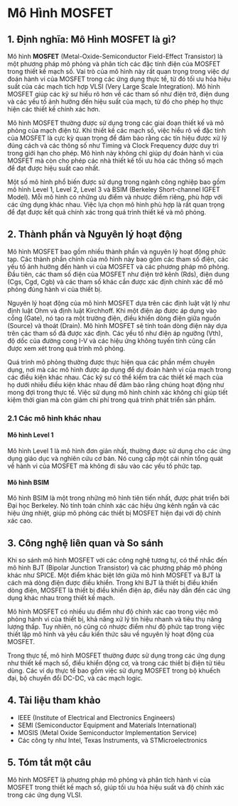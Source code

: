 # Mô Hình MOSFET

## 1. Định nghĩa: Mô Hình **MOSFET** là gì?
Mô hình **MOSFET** (Metal-Oxide-Semiconductor Field-Effect Transistor) là một phương pháp mô phỏng và phân tích các đặc tính điện của MOSFET trong thiết kế mạch số. Vai trò của mô hình này rất quan trọng trong việc dự đoán hành vi của MOSFET trong các ứng dụng thực tế, từ đó tối ưu hóa hiệu suất của các mạch tích hợp VLSI (Very Large Scale Integration). Mô hình MOSFET giúp các kỹ sư hiểu rõ hơn về các tham số như điện trở, điện dung và các yếu tố ảnh hưởng đến hiệu suất của mạch, từ đó cho phép họ thực hiện các thiết kế chính xác hơn.

Mô hình MOSFET thường được sử dụng trong các giai đoạn thiết kế và mô phỏng của mạch điện tử. Khi thiết kế các mạch số, việc hiểu rõ về đặc tính của MOSFET là cực kỳ quan trọng để đảm bảo rằng các tín hiệu được xử lý đúng cách và các thông số như Timing và Clock Frequency được duy trì trong giới hạn cho phép. Mô hình này không chỉ giúp dự đoán hành vi của MOSFET mà còn cho phép các nhà thiết kế tối ưu hóa các thông số mạch để đạt được hiệu suất cao nhất.

Một số mô hình phổ biến được sử dụng trong ngành công nghiệp bao gồm mô hình Level 1, Level 2, Level 3 và BSIM (Berkeley Short-channel IGFET Model). Mỗi mô hình có những ưu điểm và nhược điểm riêng, phù hợp với các ứng dụng khác nhau. Việc lựa chọn mô hình phù hợp là rất quan trọng để đạt được kết quả chính xác trong quá trình thiết kế và mô phỏng.

## 2. Thành phần và Nguyên lý hoạt động
Mô hình MOSFET bao gồm nhiều thành phần và nguyên lý hoạt động phức tạp. Các thành phần chính của mô hình này bao gồm các tham số điện, các yếu tố ảnh hưởng đến hành vi của MOSFET và các phương pháp mô phỏng. Đầu tiên, các tham số điện của MOSFET như điện trở kênh (Rds), điện dung (Cgs, Cgd, Cgb) và các tham số khác cần được xác định chính xác để mô phỏng đúng hành vi của thiết bị.

Nguyên lý hoạt động của mô hình MOSFET dựa trên các định luật vật lý như định luật Ohm và định luật Kirchhoff. Khi một điện áp được áp dụng vào cổng (Gate), nó tạo ra một trường điện, điều khiển dòng điện giữa nguồn (Source) và thoát (Drain). Mô hình MOSFET sẽ tính toán dòng điện này dựa trên các tham số đã được xác định. Các yếu tố như điện áp ngưỡng (Vth), độ dốc của đường cong I-V và các hiệu ứng không tuyến tính cũng cần được xem xét trong quá trình mô phỏng.

Quá trình mô phỏng thường được thực hiện qua các phần mềm chuyên dụng, nơi mà các mô hình được áp dụng để dự đoán hành vi của mạch trong các điều kiện khác nhau. Các kỹ sư có thể kiểm tra các thiết kế mạch của họ dưới nhiều điều kiện khác nhau để đảm bảo rằng chúng hoạt động như mong đợi trong thực tế. Việc sử dụng mô hình chính xác không chỉ giúp tiết kiệm thời gian mà còn giảm chi phí trong quá trình phát triển sản phẩm.

### 2.1 Các mô hình khác nhau
#### Mô hình Level 1
Mô hình Level 1 là mô hình đơn giản nhất, thường được sử dụng cho các ứng dụng giáo dục và nghiên cứu cơ bản. Nó cung cấp một cái nhìn tổng quát về hành vi của MOSFET mà không đi sâu vào các yếu tố phức tạp.

#### Mô hình BSIM
Mô hình BSIM là một trong những mô hình tiên tiến nhất, được phát triển bởi Đại học Berkeley. Nó tính toán chính xác các hiệu ứng kênh ngắn và các hiệu ứng nhiệt, giúp mô phỏng các thiết bị MOSFET hiện đại với độ chính xác cao.

## 3. Công nghệ liên quan và So sánh
Khi so sánh mô hình MOSFET với các công nghệ tương tự, có thể nhắc đến mô hình BJT (Bipolar Junction Transistor) và các phương pháp mô phỏng khác như SPICE. Một điểm khác biệt lớn giữa mô hình MOSFET và BJT là cách mà dòng điện được điều khiển. Trong khi BJT là thiết bị điều khiển dòng điện, MOSFET là thiết bị điều khiển điện áp, điều này dẫn đến các ứng dụng khác nhau trong thiết kế mạch.

Mô hình MOSFET có nhiều ưu điểm như độ chính xác cao trong việc mô phỏng hành vi của thiết bị, khả năng xử lý tín hiệu nhanh và tiêu thụ năng lượng thấp. Tuy nhiên, nó cũng có nhược điểm như độ phức tạp trong việc thiết lập mô hình và yêu cầu kiến thức sâu về nguyên lý hoạt động của MOSFET.

Trong thực tế, mô hình MOSFET thường được sử dụng trong các ứng dụng như thiết kế mạch số, điều khiển động cơ, và trong các thiết bị điện tử tiêu dùng. Các ví dụ thực tế bao gồm việc sử dụng MOSFET trong bộ khuếch đại, bộ chuyển đổi DC-DC, và các mạch logic.

## 4. Tài liệu tham khảo
- IEEE (Institute of Electrical and Electronics Engineers)
- SEMI (Semiconductor Equipment and Materials International)
- MOSIS (Metal Oxide Semiconductor Implementation Service)
- Các công ty như Intel, Texas Instruments, và STMicroelectronics

## 5. Tóm tắt một câu
Mô hình MOSFET là phương pháp mô phỏng và phân tích hành vi của MOSFET trong thiết kế mạch số, giúp tối ưu hóa hiệu suất và độ chính xác trong các ứng dụng VLSI.